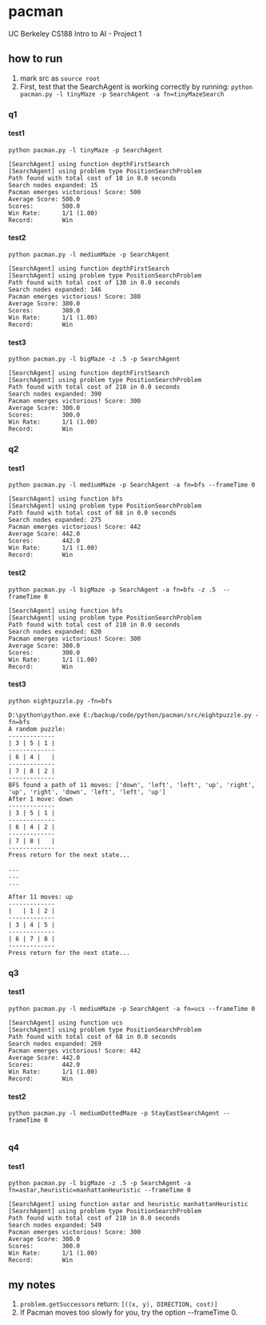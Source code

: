 # pacman
UC Berkeley CS188 Intro to AI - Project 1

## how to run
1. mark src as ```source root```
2. First, test that the SearchAgent is working correctly by running: 
```python pacman.py -l tinyMaze -p SearchAgent -a fn=tinyMazeSearch```

### q1
#### test1
```python pacman.py -l tinyMaze -p SearchAgent```  
```
[SearchAgent] using function depthFirstSearch
[SearchAgent] using problem type PositionSearchProblem
Path found with total cost of 10 in 0.0 seconds
Search nodes expanded: 15
Pacman emerges victorious! Score: 500
Average Score: 500.0
Scores:        500.0
Win Rate:      1/1 (1.00)
Record:        Win
```

#### test2
```python pacman.py -l mediumMaze -p SearchAgent```  
```
[SearchAgent] using function depthFirstSearch
[SearchAgent] using problem type PositionSearchProblem
Path found with total cost of 130 in 0.0 seconds
Search nodes expanded: 146
Pacman emerges victorious! Score: 380
Average Score: 380.0
Scores:        380.0
Win Rate:      1/1 (1.00)
Record:        Win
```

#### test3
```python pacman.py -l bigMaze -z .5 -p SearchAgent```
```
[SearchAgent] using function depthFirstSearch
[SearchAgent] using problem type PositionSearchProblem
Path found with total cost of 210 in 0.0 seconds
Search nodes expanded: 390
Pacman emerges victorious! Score: 300
Average Score: 300.0
Scores:        300.0
Win Rate:      1/1 (1.00)
Record:        Win
```

### q2
#### test1
```python pacman.py -l mediumMaze -p SearchAgent -a fn=bfs --frameTime 0```
```
[SearchAgent] using function bfs
[SearchAgent] using problem type PositionSearchProblem
Path found with total cost of 68 in 0.0 seconds
Search nodes expanded: 275
Pacman emerges victorious! Score: 442
Average Score: 442.0
Scores:        442.0
Win Rate:      1/1 (1.00)
Record:        Win
```

#### test2
```python pacman.py -l bigMaze -p SearchAgent -a fn=bfs -z .5  --frameTime 0```
```
[SearchAgent] using function bfs
[SearchAgent] using problem type PositionSearchProblem
Path found with total cost of 210 in 0.0 seconds
Search nodes expanded: 620
Pacman emerges victorious! Score: 300
Average Score: 300.0
Scores:        300.0
Win Rate:      1/1 (1.00)
Record:        Win
```

#### test3
```python eightpuzzle.py -fn=bfs```
```
D:\python\python.exe E:/backup/code/python/pacman/src/eightpuzzle.py -fn=bfs
A random puzzle:
-------------
| 3 | 5 | 1 |
-------------
| 6 | 4 |   |
-------------
| 7 | 8 | 2 |
-------------
BFS found a path of 11 moves: ['down', 'left', 'left', 'up', 'right', 'up', 'right', 'down', 'left', 'left', 'up']
After 1 move: down
-------------
| 3 | 5 | 1 |
-------------
| 6 | 4 | 2 |
-------------
| 7 | 8 |   |
-------------
Press return for the next state...

...
...
...

After 11 moves: up
-------------
|   | 1 | 2 |
-------------
| 3 | 4 | 5 |
-------------
| 6 | 7 | 8 |
-------------
Press return for the next state...
```

### q3
#### test1
```python pacman.py -l mediumMaze -p SearchAgent -a fn=ucs --frameTime 0```
```
[SearchAgent] using function ucs
[SearchAgent] using problem type PositionSearchProblem
Path found with total cost of 68 in 0.0 seconds
Search nodes expanded: 269
Pacman emerges victorious! Score: 442
Average Score: 442.0
Scores:        442.0
Win Rate:      1/1 (1.00)
Record:        Win
```

#### test2
```python pacman.py -l mediumDottedMaze -p StayEastSearchAgent --frameTime 0```
```

```

### q4
#### test1
```python pacman.py -l bigMaze -z .5 -p SearchAgent -a fn=astar,heuristic=manhattanHeuristic --frameTime 0```
```
[SearchAgent] using function astar and heuristic manhattanHeuristic
[SearchAgent] using problem type PositionSearchProblem
Path found with total cost of 210 in 0.0 seconds
Search nodes expanded: 549
Pacman emerges victorious! Score: 300
Average Score: 300.0
Scores:        300.0
Win Rate:      1/1 (1.00)
Record:        Win
```

## my notes
1. ```problem.getSuccessors``` return: ```[((x, y), DIRECTION, cost)]```
2. If Pacman moves too slowly for you, try the option --frameTime 0.